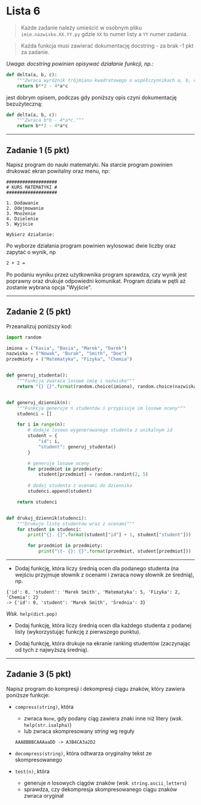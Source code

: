 # Lista 6

> Każde zadanie należy umieścić w osobnym pliku `imie.nazwisko.XX.YY.py` gdzie `XX` to numer listy a `YY` numer zadania.

> Każda funkcja musi zawierać dokumentację docstring - za brak -1 pkt za zadanie.

*Uwaga: docstring powinien opisywać działanie funkcji, np.:*

```py
def delta(a, b, c):
    """Zwraca wyróżnik trójmianu kwadratowego o współczynnikach a, b, c."""
    return b**2 - 4*a*c
```

jest dobrym opisem, podczas gdy poniższy opis czyni dokumentację bezużyteczną:

```py
def delta(a, b, c):
    """Zwraca b*b - 4*a*c."""
    return b**2 - 4*a*c
```

---

## Zadanie 1 (5 pkt)

Napisz program do nauki matematyki. Na starcie program powinien drukować ekran powitalny oraz menu, np:

```
###################
# KURS MATEMATYKI #
###################

1. Dodawanie
2. Odejmowanie
3. Mnożenie
4. Dzielenie
5. Wyjście

Wybierz działanie:
```

Po wyborze działania program powinien wylosować dwie liczby oraz zapytać o wynik, np

```bash
2 + 2 =
```

Po podaniu wyniku przez użytkownika program sprawdza, czy wynik jest poprawny oraz drukuje odpowiedni komunikat. Program działa w pętli aż zostanie wybrana opcja "Wyjście".

---

## Zadanie 2 (5 pkt)

Przeanalizuj poniższy kod:

```py
import random

imiona = ("Kasia", "Basia", "Marek", "Darek")
nazwiska = ("Nowak", "Burak", "Smith", "Doe")
przedmioty = ("Matematyka", "Fizyka", "Chemia")


def generuj_studenta():
    """Funkcja zwaraca losowe imię i nazwisko"""
    return "{} {}".format(random.choice(imiona), random.choice(nazwiska))


def generuj_dziennik(n):
    """Funkcja generuje n studentów i przypisuje im losowe oceny"""
    studenci = []

    for i in range(n):
        # dodaje losowo wygenerowanego studenta z unikalnym id
        student = {
            "id": i,
            "student": generuj_studenta()
        }

        # generuje losowe oceny
        for przedmiot in przedmioty:
            student[przedmiot] = random.randint(2, 5)
        
        # dodaj studenta z ocenami do dziennika
        studenci.append(student)

    return studenci


def drukuj_dziennik(studenci):
    """Drukuje listę studentów wraz z ocenami"""
    for student in studenci:
        print("{}. {}".format(student["id"] + 1, student["student"]))

        for przedmiot in przedmioty:
            print("\t- {}: {}".format(przedmiot, student[przedmiot]))
```

---

* Dodaj funkcję, która liczy średnią ocen dla podanego studenta (na wejściu przyjmuje słownik z ocenami i zwraca nowy słownik ze średnią), np.

```
{'id': 0, 'student': 'Marek Smith', 'Matematyka': 5, 'Fizyka': 2, 'Chemia': 2}
-> {'id': 0, 'student': 'Marek Smith', 'Średnia': 3}
```

*Wsk.* `help(dict.pop)`

* Dodaj funkcję, która liczy średnią ocen dla każdego studenta z podanej listy (wykorzystując funkcję z pierwszego punktu).

* Dodaj funkcję, która drukuje na ekranie ranking studentów (zaczynając od tych z najwyższą średnią).

---

## Zadanie 3 (5 pkt)

Napisz program do kompresji i dekompresji ciągu znaków, który zawiera poniższe funkcje:

* `compress(string)`, która

    * zwraca `None`, gdy podany ciąg zawiera znaki inne niż litery (*wsk.* `help(str.isalpha)`)
    * lub zwraca skompresowany *string* wg reguły

    ```
    AAABBBBCAAAaaDD -> A3B4CA3a2D2
    ```

* `decompress(string)`, która odtwarza oryginalny tekst ze skompresowanego

* `test(n)`, która 

    * generuje *n* losowych ciągów znaków (*wsk.* `string.ascii_letters`)
    * sprawdza, czy dekompresja skompresowanego ciągu znaków zwraca oryginał

